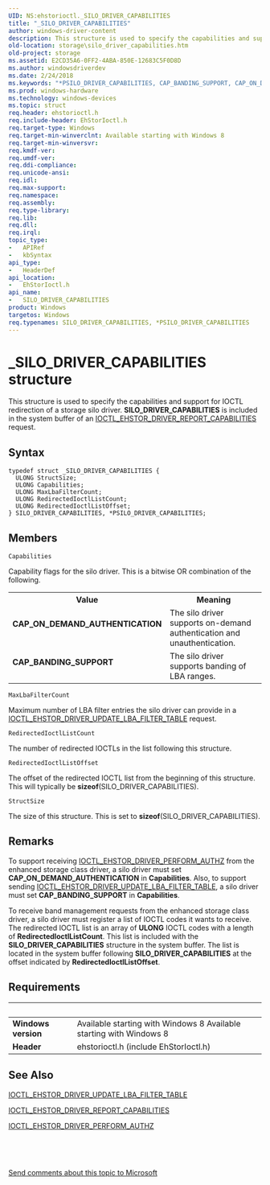 ```yaml
---
UID: NS:ehstorioctl._SILO_DRIVER_CAPABILITIES
title: "_SILO_DRIVER_CAPABILITIES"
author: windows-driver-content
description: This structure is used to specify the capabilities and support for IOCTL redirection of a storage silo driver. SILO_DRIVER_CAPABILITIES is included in the system buffer of an IOCTL_EHSTOR_DRIVER_REPORT_CAPABILITIES request.
old-location: storage\silo_driver_capabilities.htm
old-project: storage
ms.assetid: E2CD35A6-0FF2-4ABA-850E-12683C5F0D8D
ms.author: windowsdriverdev
ms.date: 2/24/2018
ms.keywords: "*PSILO_DRIVER_CAPABILITIES, CAP_BANDING_SUPPORT, CAP_ON_DEMAND_AUTHENTICATION, PSILO_DRIVER_CAPABILITIES, PSILO_DRIVER_CAPABILITIES structure pointer [Storage Devices], SILO_DRIVER_CAPABILITIES, SILO_DRIVER_CAPABILITIES structure [Storage Devices], _SILO_DRIVER_CAPABILITIES, ehstorioctl/PSILO_DRIVER_CAPABILITIES, ehstorioctl/SILO_DRIVER_CAPABILITIES, storage.silo_driver_capabilities"
ms.prod: windows-hardware
ms.technology: windows-devices
ms.topic: struct
req.header: ehstorioctl.h
req.include-header: EhStorIoctl.h
req.target-type: Windows
req.target-min-winverclnt: Available starting with Windows 8
req.target-min-winversvr: 
req.kmdf-ver: 
req.umdf-ver: 
req.ddi-compliance: 
req.unicode-ansi: 
req.idl: 
req.max-support: 
req.namespace: 
req.assembly: 
req.type-library: 
req.lib: 
req.dll: 
req.irql: 
topic_type:
-	APIRef
-	kbSyntax
api_type:
-	HeaderDef
api_location:
-	EhStorIoctl.h
api_name:
-	SILO_DRIVER_CAPABILITIES
product: Windows
targetos: Windows
req.typenames: SILO_DRIVER_CAPABILITIES, *PSILO_DRIVER_CAPABILITIES
---
```


# _SILO_DRIVER_CAPABILITIES structure
This structure is used to specify the capabilities and support for IOCTL redirection of a storage silo driver. <b>SILO_DRIVER_CAPABILITIES</b> is included in the system buffer of an <a href="..\ehstorioctl\ni-ehstorioctl-ioctl_ehstor_driver_report_capabilities.md">IOCTL_EHSTOR_DRIVER_REPORT_CAPABILITIES</a> request.

## Syntax
````
typedef struct _SILO_DRIVER_CAPABILITIES {
  ULONG StructSize;
  ULONG Capabilities;
  ULONG MaxLbaFilterCount;
  ULONG RedirectedIoctlListCount;
  ULONG RedirectedIoctlListOffset;
} SILO_DRIVER_CAPABILITIES, *PSILO_DRIVER_CAPABILITIES;
````

## Members


`Capabilities`

Capability flags for the silo driver. This is a bitwise OR combination of the following.

<table>
<tr>
<th>Value</th>
<th>Meaning</th>
</tr>
<tr>
<td width="40%"><a id="CAP_ON_DEMAND_AUTHENTICATION"></a><a id="cap_on_demand_authentication"></a><dl>
<dt><b>CAP_ON_DEMAND_AUTHENTICATION</b></dt>
</dl>
</td>
<td width="60%">
The silo driver supports on-demand authentication and unauthentication.

</td>
</tr>
<tr>
<td width="40%"><a id="CAP_BANDING_SUPPORT"></a><a id="cap_banding_support"></a><dl>
<dt><b>CAP_BANDING_SUPPORT</b></dt>
</dl>
</td>
<td width="60%">
The silo driver supports banding of LBA ranges.

</td>
</tr>
</table>

`MaxLbaFilterCount`

Maximum number of LBA filter entries the silo driver can provide in a <a href="..\ehstorioctl\ni-ehstorioctl-ioctl_ehstor_driver_update_lba_filter_table.md">IOCTL_EHSTOR_DRIVER_UPDATE_LBA_FILTER_TABLE</a> request.

`RedirectedIoctlListCount`

The number of redirected IOCTLs in the list following this structure.

`RedirectedIoctlListOffset`

The offset of the redirected IOCTL list from the beginning of this structure. This will typically be <b>sizeof</b>(SILO_DRIVER_CAPABILITIES).

`StructSize`

The size of this structure. This is set to <b>sizeof</b>(SILO_DRIVER_CAPABILITIES).

## Remarks
To support receiving <a href="..\ehstorioctl\ni-ehstorioctl-ioctl_ehstor_driver_perform_authz.md">IOCTL_EHSTOR_DRIVER_PERFORM_AUTHZ</a> from the enhanced storage class driver, a silo driver must set <b>CAP_ON_DEMAND_AUTHENTICATION</b> in <b>Capabilities</b>. Also, to support sending <a href="..\ehstorioctl\ni-ehstorioctl-ioctl_ehstor_driver_update_lba_filter_table.md">IOCTL_EHSTOR_DRIVER_UPDATE_LBA_FILTER_TABLE</a>, a silo driver must set <b>CAP_BANDING_SUPPORT</b> in <b>Capabilities</b>.

To receive band management requests from the enhanced storage class driver, a silo driver must register a list of IOCTL codes it wants to receive. The redirected IOCTL list is an array of <b>ULONG</b> IOCTL codes with a length of <b>RedirectedIoctlListCount</b>. This list is included with the <b>SILO_DRIVER_CAPABILITIES</b> structure in the system buffer. The list is located in the system buffer following  <b>SILO_DRIVER_CAPABILITIES</b> at the offset indicated by <b>RedirectedIoctlListOffset</b>.

## Requirements
| &nbsp; | &nbsp; |
| ---- |:---- |
| **Windows version** | Available starting with Windows 8 Available starting with Windows 8 |
| **Header** | ehstorioctl.h (include EhStorIoctl.h) |

## See Also

<a href="..\ehstorioctl\ni-ehstorioctl-ioctl_ehstor_driver_update_lba_filter_table.md">IOCTL_EHSTOR_DRIVER_UPDATE_LBA_FILTER_TABLE</a>



<a href="..\ehstorioctl\ni-ehstorioctl-ioctl_ehstor_driver_report_capabilities.md">IOCTL_EHSTOR_DRIVER_REPORT_CAPABILITIES</a>



<a href="..\ehstorioctl\ni-ehstorioctl-ioctl_ehstor_driver_perform_authz.md">IOCTL_EHSTOR_DRIVER_PERFORM_AUTHZ</a>



 

 

<a href="mailto:wsddocfb@microsoft.com?subject=Documentation%20feedback [storage\storage]:%20SILO_DRIVER_CAPABILITIES structure%20 RELEASE:%20(2/24/2018)&amp;body=%0A%0APRIVACY STATEMENT%0A%0AWe use your feedback to improve the documentation. We don't use your email address for any other purpose, and we'll remove your email address from our system after the issue that you're reporting is fixed. While we're working to fix this issue, we might send you an email message to ask for more info. Later, we might also send you an email message to let you know that we've addressed your feedback.%0A%0AFor more info about Microsoft's privacy policy, see http://privacy.microsoft.com/en-us/default.aspx." title="Send comments about this topic to Microsoft">Send comments about this topic to Microsoft</a>
